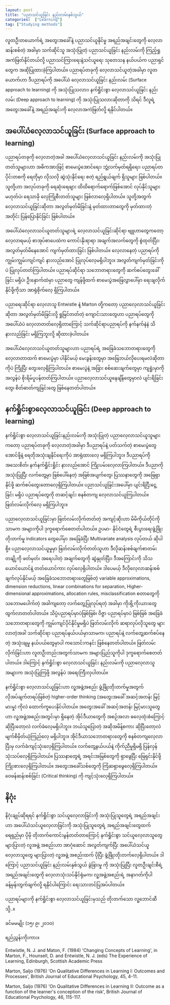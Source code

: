 ```yaml
---
layout: post
title: "ပညာသင်ယူခြင်း နည်းလမ်းနှစ်သွယ်"
categories:  ["Learning"]
tag: ["Studying methods"]
---
```



လူတဦးတယောက်ရဲ့ အတွေးအခေါ်နဲ့ ပညာသင်ယူနိုင်မှု အရည်အချင်းတွေကို လေ့လာဆန်းစစ်တဲ့ အခါမှာ သက်ဆိုင်သူ အသုံးပြုတဲ့ ပညာသင်ယူခြင်း နည်းလမ်းကို ကြည့်ရှုအကဲဖြတ်နိုင်တယ်လို့ ပညာသင်ကြားရေးနဲ့သင်ယူရေး သုတေသန နယ်ပယ်က ပညာရှင်တွေက အဆိုပြုထားခဲ့ကြပါတယ်။ ပညာရပ်တခုကို လေ့လာသင်ယူတဲ့အခါမှာ လူတယောက်ဟာ ဒီပညာရပ်ကို အပေါ်ယံ လေ့လာသင်ယူခြင်း နည်းလမ်း (Surface approach to learning) ကို အသုံးပြုသလား၊ နက်ရှိုင်းစွာ လေ့လာသင်ယူခြင်း နည်းလမ်း (Deep approach to learning) ကို အသုံးပြုသလားဆိုတာကို သိရင် ဒီလူရဲ့ အတွေးအခေါ်နဲ့ အရည်အချင်းကို လေ့လာအကဲဖြတ်လို့ ရနိုင်ပါတယ်။

<!-- more -->
## အပေါ်ယံလေ့လာသင်ယူခြင်း (Surface approach to learning)

ပညာရပ်တခုကို လေ့လာတဲ့အခါ အပေါ်ယံလေ့လာသင်ယူခြင်း နည်းလမ်းကို အသုံးပြုတတ်သူများဟာ အဓိကအားဖြင့် စာမေးပွဲအောင်ရေး၊ ဘွဲ့လက်မှတ်ရရှိရေး၊ ပညာရပ်တပိုင်းတစကို ရေတိုမှာ လိုသလို ဆွဲသုံးနိုင်ရေး စတဲ့ ရည်ရွယ်ချက် ရှိသူများ ဖြစ်ပါတယ်။ သူတို့ဟာ အလုပ်တခုကို ရေဆုံးရေဖျား ထိထိရောက်ရောက်ဖြစ်အောင် လုပ်နိုင်သူများ မဟုတ်ပဲ၊ ရေသာခို လှေကြုံစီးတတ်သူများ ဖြစ်လာလေ့ရှိပါတယ်။ သူတို့အတွက် လေ့လာသင်ယူခြင်းဆိုတာ အလွတ်မှတ်မိခြင်းနဲ့ မှတ်ထားတာတွေကို မှတ်ထားတဲ့ အတိုင်း ပြန်ပြောနိုင်ခြင်း ဖြစ်ပါတယ်။

အပေါ်ယံလေ့လာသင်ယူတတ်သူများရဲ့ လေ့လာသင်ယူခြင်းဆိုင်ရာ ဗျူဟာတွေကတော့ လေ့လာရမယ့် စာအုပ်စာပေထဲက ကောင်းနိုးရာရာ အချက်အလက်တွေကို စွဲထုတ်ပြီး၊ အလွတ်မှတ်မိနေအောင် ကျက်မှတ်ထားခြင်း ဖြစ်ပါတယ်။ လေ့လာနေတဲ့ ပညာရပ်ကို ကျွမ်းကျွမ်းကျင်ကျင် နားလည်အောင် ပြုလုပ်လေ့မရှိပါဘူး။ အလွတ်ကျက်မှတ်ခြင်းကိုပဲ ပြုလုပ်တတ်ကြပါတယ်။ ပညာရပ်ဆိုင်ရာ သဘောတရားတွေကို ဆက်စပ်တွေးခေါ်ခြင်း မရှိပဲ၊ ဦးနှောက်ထဲမှာ ပညာတွေ ကျန်ဖို့ထက် စာမေးပွဲအဖြေလွှာပေါ်မှာ ရေးချလိုက်နိုင်ဖို့ကိုသာ အာရုံစိုက်လေ့ ရှိကြပါတယ်။

ပညာရေးဆိုင်ရာ လေ့လာသူ Entwistle နဲ့ Marton တို့ကတော့ ပညာလေ့လာသင်ယူခြင်းဆိုတာ အလွတ်မှတ်မိခြင်းလို့ ရှုမြင်တတ်တဲ့ ကျောင်းသားတွေဟာ ပညာရပ်တွေကို အပေါ်ယံပဲ လေ့လာတတ်လေ့ရှိတာကြောင့် သက်ဆိုင်ရာပညာရပ်ကို နက်နက်နဲနဲ သိနားလည်ခြင်း မရှိကြဘူးလို့ ဆိုထားခဲ့ပါတယ်။

အပေါ်ယံလေ့လာသင်ယူတတ်သူများဟာ ပညာရပ်ရဲ့ အခြေခံသဘောတရားတွေကို လေ့လာတာထက် စာမေးပွဲမှာ ပါနိုင်မယ့် မေးခွန်းတွေမှာ အဖြေဘယ်လိုပေးရမလဲဆိုတာကိုပဲ ကြိုပြီး တွေးလေ့ရှိကြပါတယ်။ စာမေးပွဲနဲ့ အခြား စစ်ဆေးချက်တွေမှာ ကျရှုံးမှာကို အလွန်ပဲ စိုးရိမ်ပူပန်တတ်ကြပါတယ်။ ပညာလေ့လာသင်ယူနေချိန်တွေမှာလဲ ပျင်းရိခြင်းတွေ၊ စိတ်ဓာတ်ကျခြင်းတွေ ဖြစ်နေတတ်ပါတယ်။

## နက်ရှိုင်းစွာလေ့လာသင်ယူခြင်း (Deep approach to learning)


နက်ရှိုင်းစွာ လေ့လာသင်ယူခြင်းနည်းလမ်းကို အသုံးပြုတဲ့ ပညာလေ့လာသင်ယူသူများကတော့ ပညာရပ်တခုကို လေ့လာတဲ့အခါမှာ ဒီပညာရပ်နဲ့ ပတ်သက်တဲ့ စာမေးပွဲတွေ အောင်ဖို့နဲ့ ရေတိုအသုံးချနိုင်ရေးကိုပဲ အာရုံထားလေ့ မရှိကြပါဘူး။ ဒီပညာရပ်ကို အသေးစိတ်၊ နက်နက်ရှိုင်းရှိုင်း နားလည်အောင် ကြိုးပမ်းလေ့လာကြပါတယ်။ ဒီပညာကို အသုံးပြုပြီး လက်တွေ့မှာ ဖြစ်ပေါ်နေတဲ့ အဖြစ်အပျက်တွေ၊ ပြဿနာတွေကို အဖြေရှာနိုင်ဖို့ ဆက်စပ်တွေးတောလေ့ရှိကြပါတယ်။ ပညာသင်ယူခြင်းအပေါ်မှာ ပျင်းရိငြီးငွေ့ခြင်း မရှိပဲ ပညာရပ်တွေကို တဆင့်ချင်း စနစ်တကျ လေ့လာသင်ယူကြပါတယ်။ ဖြတ်လမ်းလိုက်လေ့ မရှိကြပါဘူး။

ပညာလေ့လာသင်ယူခြင်းမှာ ဖြတ်လမ်းလိုက်တတ်တဲ့ အကျင့်ဆိုးဟာ မိမိကိုယ်တိုင်ကိုသာမက အများကိုပါ ဒုက္ခရောက်စေတတ်ပါတယ်။ ဥပမာ- နိုင်ငံတွေရဲ့ စီးပွားရေးဖွံ့ဖြိုးတိုးတက်မှု indicators တွေပေါ်မှာ အခြေခံပြီး Multivariate analysis လုပ်တယ် ဆိုပါစို့။ ပညာလေ့လာသင်ယူမှုမှာ ဖြတ်လမ်းလိုက်တတ်သူဟာ ဒီလိုဆန်းစစ်ချက်စာတမ်း တချို့ကို ဖတ်မှတ်၊ အရေးပါတဲ့ အချက်တွေကို ဆွဲနှုတ်ပြီး၊ ဒီအကြောင်းကို သိသယောင်ယောင်နဲ့ တတ်ယောင်ကား လုပ်လေ့ရှိပါတယ်။ ဒါပေမယ့် ဒီလိုလေ့လာဆန်းစစ်ချက်လုပ်နိုင်မယ့် အခြေခံသဘောတရားတွေဖြစ်တဲ့ variable approximations, dimension reductions, linear combinations for separation, Higher-dimensional approximations, allocation rules, misclassification စတာတွေကို သဘောမပေါက်တဲ့ အခါကျတော့ လက်တွေ့ပြုလုပ်ရတဲ့ အခါမှာ ကိုးရို့ကိုးယားတွေ ထွက်လာတတ်ပါတယ်။ သိပ္ပံပညာရပ်မှာပဲဖြစ်ဖြစ်၊ ဝိဇ္ဇာ ပညာရပ်မှာပဲ ဖြစ်ဖြစ် အခြေခံသဘောတရားတွေကို ကျွမ်းကျင်ပိုင်နိုင်မှုမရှိပဲ ဖြတ်လမ်းလိုက် ဆရာလုပ်လိုသူတွေ များလာတဲ့အခါ သက်ဆိုင်ရာ ပညာရပ်နယ်ပယ်မှာသာမက၊ ပညာရပ်နဲ့ လက်တွေ့ဆက်စပ်နေတဲ့ အသုံးချမှု နယ်ပယ်တွေမှာပါ ကသောင်းကနင်း ဖြစ်နေတတ်ပါတယ်။ ဖြတ်လမ်းလိုက်ခြင်းဟာ လူတဦးတည်းအတွက်သာမက အများပြည်သူကိုပါ ဒုက္ခရောက်စေတတ် ပါတယ်။ ဒါကြောင့် နက်ရှိုင်းစွာ လေ့လာသင်ယူခြင်း နည်းလမ်းကို ပညာလေ့လာသူအများက အသုံးပြုကြဖို့ အလွန်ပဲ အရေးကြီးလှပါတယ်။

နက်ရှိုင်းစွာ လေ့လာသင်ယူခြင်းဟာ လူ့အဖွဲ့အစည်း ဖွံ့ဖြိုးတိုးတက်မှုအတွက် လိုအပ်ချက်တရပ်ဖြစ်တဲ့ higher-order thinking (အတွေးအခေါ် အဆင့်အတန်း မြင့်မားမှု) ကိုလဲ ထောက်ကူပေးနိုင်ပါတယ်။ အတွေးအခေါ် အဆင့်အတန်း မြင့်မားသူတွေဟာ လူ့အဖွဲ့အစည်းအတွင်းမှာ ရှိနေတဲ့ အိုင်ဒီယာတွေကို အစဉ်အလာ ဓလေ့ထုံးစံကြောင့် ဆိုပြီးတော့လဲ လက်ခံလေ့မရှိပါဘူး။ ဘယ်သူပြောတဲ့ အဆိုအမိန့်စကား ဆိုပြီးတော့လဲ မျက်စိမှိတ်ယုံကြည်လေ့ မရှိပါဘူး။ အိုင်ဒီယာသဘောတရားတွေကို စနစ်တကျလေ့လာပြီးမှ လက်ခံကျင့်သုံးလေ့ရှိကြပါတယ်။ လက်တွေ့နယ်ပယ်နဲ့ ကိုက်ညီမှုရှိမရှိ ပြန်လှန်သုံးသပ်လေ့ရှိကြပါတယ်။ ပြဿနာတွေရဲ့ အရင်းအမြစ်တွေကို ရှာဖွေပြီး ဖြေရှင်းနိုင်ဖို့ ကြိုးစားလေ့ရှိကြပါတယ်။ အတွေးအခေါ်သစ်တွေကို ကြံဆရှာဖွေလေ့ရှိကြပါတယ်။ ဝေဖန်ဆန်းစစ်ခြင်း (Critical thinking) ကို ကျင့်သုံးလေ့ရှိကြပါတယ်။

## နိဂုံး

နိဂုံးချုပ်ဆိုရရင် နက်ရှိုင်းစွာ သင်ယူလေ့လာခြင်းကို အသုံးပြုသူတွေရဲ့ အရည်အချင်းဟာ အပေါ်ယံသင်ယူလေ့လာခြင်းကို အသုံးပြုသူတွေရဲ့ အရည်အချင်းတွေထက် ရေရှည်မှာ ပိုမို တိုးတက်ကောင်းမွန်တတ်တာကြောင့် နက်ရှိုင်းစွာ သင်ယူလေ့လာသူတွေ များပြားတဲ့ လူအဖွဲ့ အစည်းဟာ အာဂုံဆောင် အလွတ်ကျက်ပြီး အပေါ်ယံသင်ယူလေ့လာသူတွေ များပြားတဲ့ လူ့အဖွဲ့ အစည်းထက် ပိုပြီး ဖွံ့ဖြိုးတိုးတက်လေ့ရှိပါတယ်။ ဒါကြောင့် ပညာသင်ယူခြင်း နည်းလမ်းနှစ်သွယ် ခွဲခြားမှု ကို အသုံးပြုပြီး လူတဦးချင်းစီရဲ့ အရည်အချင်းတွေကို လေ့လာသုံးသပ်နိုင်ရုံမက၊ လူ့အဖွဲ့အစည်းရဲ့ အနာဂတ်ကိုပါ ခန့်မှန်းတွက်ချက်လို့ ရနိုင်ပါကြောင်း ရေးသားတင်ပြအပ်ပါတယ်။

ပညာရပ်များကို နက်ရှိုင်းစွာ လေ့လာသင်ယူခြင်းမှသည် တိုးတက်သော လူ့ဘောင်ဆီသို့..။

ခင်မမမျိုး (၁၅၊ ၉၊ ၂၀၁၀)

ရည်ညွှန်းကိုးကား။

Entwistle, N. J. and Maton, F. (1984) 'Changing Concepts of Learning', in Marton, F., Hounsell, D. and Entwistle, N. J. (eds) The Experience of Learning, Edinburgh, Scottish Academic Press

Marton, Saljo (1976) 'On Qualitative Differences in Learning I: Outcomes and Processes', British Journal of Educational Psychology, 45, 4-11.

Marton, Saljo (1976) 'On Qualitative Differences in Learning II: Outcome as a function of the learner's conception of the risk', British Journal of Educational Psychology, 46, 115-117.
